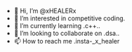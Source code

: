 - 👋 Hi, I’m @xHEALERx
- 👀 I’m interested in competitive coding.
- 🌱 I’m currently learning .c++..
- 💞️ I’m looking to collaborate on .dsa..
- 📫 How to reach me .insta-_x_healer

<!---
xHEALERx/xHEALERx is a ✨ special ✨ repository because its `README.md` (this file) appears on your GitHub profile.
You can click the Preview link to take a look at your changes.
--->
